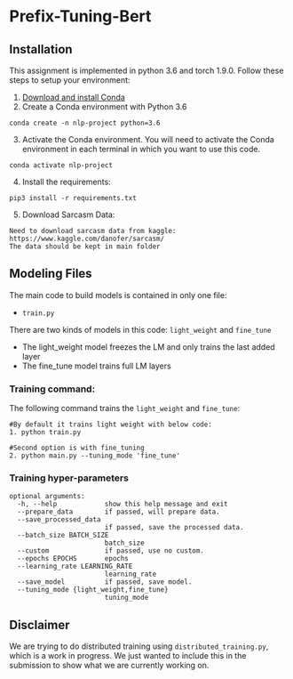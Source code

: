 # Prefix-Tuning-Bert
## Installation

This assignment is implemented in python 3.6 and torch 1.9.0. Follow these steps to setup your environment:

1. [Download and install Conda](https://conda.io/projects/conda/en/latest/user-guide/install/index.html "Download and install Conda")
2. Create a Conda environment with Python 3.6
```
conda create -n nlp-project python=3.6
```

3. Activate the Conda environment. You will need to activate the Conda environment in each terminal in which you want to use this code.
```
conda activate nlp-project
```
4. Install the requirements:
```
pip3 install -r requirements.txt
```

5. Download Sarcasm Data:
```
Need to download sarcasm data from kaggle: https://www.kaggle.com/danofer/sarcasm/
The data should be kept in main folder
```

## Modeling Files

The main code to build models is contained in only one file:

- `train.py`

There are two kinds of models in this code: `light_weight` and  `fine_tune`

- The light_weight model freezes the LM and only trains the last added  layer
- The fine_tune model trains full LM layers

### Training command:

The following command trains the `light_weight` and  `fine_tune`:

```
#By default it trains light weight with below code:
1. python train.py

#Second option is with fine_tuning
2. python main.py --tuning_mode 'fine_tune'

```
### Training hyper-parameters
```
optional arguments:
  -h, --help            show this help message and exit
  --prepare_data        if passed, will prepare data.
  --save_processed_data
                        if passed, save the processed data.
  --batch_size BATCH_SIZE
                        batch_size
  --custom              if passed, use no custom.
  --epochs EPOCHS       epochs
  --learning_rate LEARNING_RATE
                        learning_rate
  --save_model          if passed, save model.
  --tuning_mode {light_weight,fine_tune}
                        tuning_mode
```

## Disclaimer

We are trying to do distributed training using `distributed_training.py`, which is a work in progress. We just wanted to include this in the submission to show what we are currently working on.
